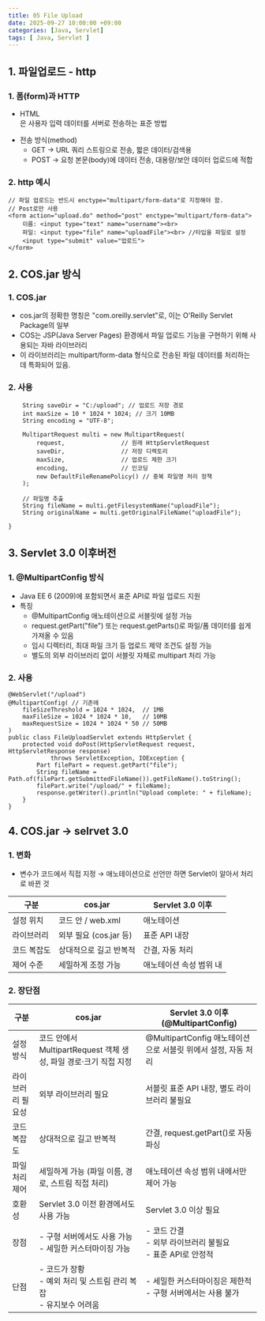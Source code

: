 ```yaml
---
title: 05 File Upload
date: 2025-09-27 10:00:00 +09:00
categories: [Java, Servlet]
tags: [ Java, Servlet ]
---
```


## 1. 파일업로드 - http

### 1. 폼(form)과 HTTP
 - HTML <form>은 사용자 입력 데이터를 서버로 전송하는 표준 방법
 - 전송 방식(method)
    - GET → URL 쿼리 스트링으로 전송, 짧은 데이터/검색용
    - POST → 요청 본문(body)에 데이터 전송, 대용량/보안 데이터 업로드에 적합

### 2. http 예시
 ```
 // 파일 업로드는 반드시 enctype="multipart/form-data"로 지정해야 함.
 // Post로만 사용
 <form action="upload.do" method="post" enctype="multipart/form-data">
     이름: <input type="text" name="username"><br>
     파일: <input type="file" name="uploadFile"><br> //타입을 파일로 설정
     <input type="submit" value="업로드">
 </form>
 ```

## 2. COS.jar 방식
### 1. COS.jar
 - cos.jar의 정확한 명칭은 "com.oreilly.servlet"로, 이는 O'Reilly Servlet Package의 일부
 - COS는 JSP(Java Server Pages) 환경에서 파일 업로드 기능을 구현하기 위해 사용되는 자바 라이브러리
 - 이 라이브러리는 multipart/form-data 형식으로 전송된 파일 데이터를 처리하는 데 특화되어 있음.

### 2. 사용
```
    String saveDir = "C:/upload"; // 업로드 저장 경로
    int maxSize = 10 * 1024 * 1024; // 크기 10MB 
    String encoding = "UTF-8";

    MultipartRequest multi = new MultipartRequest(
        request,                // 원래 HttpServletRequest
        saveDir,                // 저장 디렉토리
        maxSize,                // 업로드 제한 크기
        encoding,               // 인코딩
        new DefaultFileRenamePolicy() // 중복 파일명 처리 정책
    );

    // 파일명 추출
    String fileName = multi.getFilesystemName("uploadFile");
    String originalName = multi.getOriginalFileName("uploadFile");

}
```

## 3. Servlet 3.0 이후버전
### 1. @MultipartConfig 방식
 - Java EE 6 (2009)에 포함되면서 표준 API로 파일 업로드 지원
 - 특징
    - @MultipartConfig 애노테이션으로 서블릿에 설정 가능
    - request.getPart("file") 또는 request.getParts()로 파일/폼 데이터를 쉽게 가져올 수 있음
    - 임시 디렉터리, 최대 파일 크기 등 업로드 제약 조건도 설정 가능
    - 별도의 외부 라이브러리 없이 서블릿 자체로 multipart 처리 가능

### 2. 사용
```
@WebServlet("/upload")
@MultipartConfig( // 기존에 
    fileSizeThreshold = 1024 * 1024,  // 1MB
    maxFileSize = 1024 * 1024 * 10,   // 10MB
    maxRequestSize = 1024 * 1024 * 50 // 50MB
)
public class FileUploadServlet extends HttpServlet {
    protected void doPost(HttpServletRequest request, HttpServletResponse response)
            throws ServletException, IOException {
        Part filePart = request.getPart("file");
        String fileName = Path.of(filePart.getSubmittedFileName()).getFileName().toString();
        filePart.write("/upload/" + fileName);
        response.getWriter().println("Upload complete: " + fileName);
    }
}
```

## 4. COS.jar -> selrvet 3.0
### 1. 변화
 - 변수가 코드에서 직접 지정 → 애노테이션으로 선언만 하면 Servlet이 알아서 처리로 바뀐 것
 
| 구분     | cos.jar           | Servlet 3.0 이후 |
| ------ |-------------------| -------------- |
| 설정 위치  | 코드 안 / web.xml    | 애노테이션          |
| 라이브러리  | 외부 필요 (cos.jar 등) | 표준 API 내장      |
| 코드 복잡도 | 상대적으로 길고 반복적      | 간결, 자동 처리      |
| 제어 수준  | 세밀하게 조정 가능        | 애노테이션 속성 범위 내  |

### 2. 장단점

| 구분            | cos.jar                                       | Servlet 3.0 이후 (@MultipartConfig)          |
| ------------- | --------------------------------------------- | ------------------------------------------ |
| 설정 방식     | 코드 안에서 MultipartRequest 객체 생성, 파일 경로·크기 직접 지정 | @MultipartConfig 애노테이션으로 서블릿 위에서 설정, 자동 처리 |
| 라이브러리 필요성 | 외부 라이브러리 필요                                   | 서블릿 표준 API 내장, 별도 라이브러리 불필요                |
| 코드 복잡도    | 상대적으로 길고 반복적                                  | 간결, request.getPart()로 자동 파싱               |
| 파일 처리 제어  | 세밀하게 가능 (파일 이름, 경로, 스트림 직접 처리)                | 애노테이션 속성 범위 내에서만 제어 가능                     |
| 호환성       | Servlet 3.0 이전 환경에서도 사용 가능                    | Servlet 3.0 이상 필요                          |
| 장점        | - 구형 서버에서도 사용 가능<br>- 세밀한 커스터마이징 가능           | - 코드 간결<br>- 외부 라이브러리 불필요<br>- 표준 API로 안정적 |
| 단점        | - 코드가 장황<br>- 예외 처리 및 스트림 관리 복잡<br>- 유지보수 어려움 | - 세밀한 커스터마이징은 제한적<br>- 구형 서버에서는 사용 불가      |

